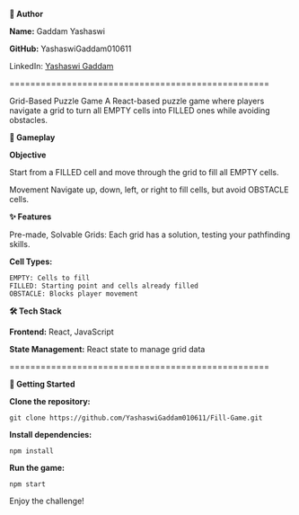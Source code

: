 **👤 Author**

**Name:** Gaddam Yashaswi

**GitHub:** YashaswiGaddam010611

LinkedIn: [Yashaswi Gaddam](https://www.linkedin.com/in/yashaswi-gaddam-576413267/overlay/about-this-profile/?lipi=urn%3Ali%3Apage%3Ad_flagship3_profile_view_base%3BUvFE%2BSuFQOa3K2ZpEnlcJg%3D%3D)

==================================================

Grid-Based Puzzle Game
A React-based puzzle game where players navigate a grid to turn all EMPTY cells into FILLED ones while avoiding obstacles.

**📜 Gameplay**

**Objective**

Start from a FILLED cell and move through the grid to fill all EMPTY cells.

Movement
Navigate up, down, left, or right to fill cells, but avoid OBSTACLE cells.

**✨ Features**

Pre-made, Solvable Grids: Each grid has a solution, testing your pathfinding skills.

**Cell Types:**

    EMPTY: Cells to fill
    FILLED: Starting point and cells already filled
    OBSTACLE: Blocks player movement

**🛠 Tech Stack**

**Frontend:** React, JavaScript

**State Management:** React state to manage grid data

==================================================

**🚀 Getting Started**

**Clone the repository:**

    git clone https://github.com/YashaswiGaddam010611/Fill-Game.git

**Install dependencies:**

    npm install

**Run the game:**

    npm start

Enjoy the challenge!
